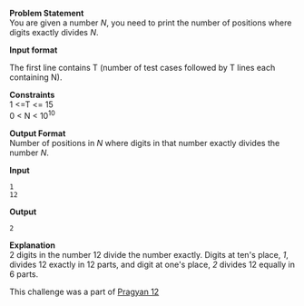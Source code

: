 <html>
<body>

<p><strong>Problem Statement</strong> <br>
You are given a number <em>N</em>, you need to print the number of positions where digits exactly divides <em>N</em>.  </p>

<p><strong>Input format</strong></p>

<p>The first line contains T (number of test cases followed by T lines each containing N).</p>

<p><strong>Constraints</strong> <br>
1 &lt;=T &lt;= 15 <br>
0 &lt; N &lt; 10<sup>10</sup></p>

<p><strong>Output Format</strong> <br>
Number of positions in <em>N</em> where digits in that number exactly divides the number <em>N</em>.</p>

<p><strong>Input</strong>  </p>

<pre><code>1  
12
</code></pre>

<p><strong>Output</strong>  </p>

<pre><code>2
</code></pre>

<p><strong>Explanation</strong> <br>
2 digits in the number 12 divide the number exactly. Digits at ten's place, <em>1</em>, divides 12 exactly in 12 parts, and digit at one's place, <em>2</em> divides 12 equally in 6 parts.</p>

<p>This challenge was a part of <a href="http://www.pragyan.org/12/home/">Pragyan 12</a></p>

</body>
</html>